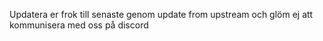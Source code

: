 Updatera er frok till senaste genom update from upstream och glöm ej att kommunisera med oss på discord
